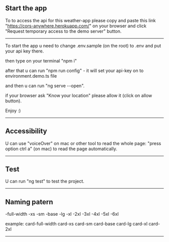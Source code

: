 ## Start the app
To to access the api for this weather-app please copy and paste this link "https://cors-anywhere.herokuapp.com/" on your browser and click "Request temporary access to the demo server" button.

-----

To start the app u need to change .env.sample (on the root) to .env and put your api key there.

then type on your terminal "npm i"

after that u can run "npm run config" - it will set your api-key on to environment.demo.ts file

and then u can run "ng serve --open".

if your browser ask "Know your location" please allow it (click on allow button).

Enjoy :)

____

## Accessibility
U can use "voiceOver" on mac or other tool to read the whole page: "press option ctrl a" (on mac) to read the page automatically.

_____

## Test
U can run "ng test" to test the project.

----

## Naming patern
-full-width
-xs
-sm
-base
-lg
-xl
-2xl
-3xl
-4xl
-5xl
-6xl

example:
card-full-width
card-xs
card-sm
card-base
card-lg
card-xl
card-2xl
_____
